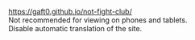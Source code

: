 https://gaft0.github.io/not-fight-club/<br>
Not recommended for viewing on phones and tablets.<br>Disable automatic translation of the site.
